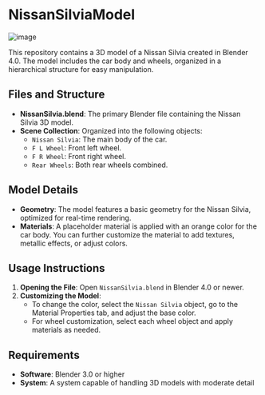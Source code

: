 # NissanSilviaModel
![image](https://github.com/user-attachments/assets/c075ab0f-58ea-4f5a-ae46-749091c3f567)

This repository contains a 3D model of a Nissan Silvia created in Blender 4.0. The model includes the car body and wheels, organized in a hierarchical structure for easy manipulation.

## Files and Structure

- **NissanSilvia.blend**: The primary Blender file containing the Nissan Silvia 3D model.
- **Scene Collection**: Organized into the following objects:
  - `Nissan Silvia`: The main body of the car.
  - `F L Wheel`: Front left wheel.
  - `F R Wheel`: Front right wheel.
  - `Rear Wheels`: Both rear wheels combined.

## Model Details

- **Geometry**: The model features a basic geometry for the Nissan Silvia, optimized for real-time rendering.
- **Materials**: A placeholder material is applied with an orange color for the car body. You can further customize the material to add textures, metallic effects, or adjust colors.

## Usage Instructions

1. **Opening the File**: Open `NissanSilvia.blend` in Blender 4.0 or newer.
2. **Customizing the Model**:
   - To change the color, select the `Nissan Silvia` object, go to the Material Properties tab, and adjust the base color.
   - For wheel customization, select each wheel object and apply materials as needed.

## Requirements

- **Software**: Blender 3.0 or higher
- **System**: A system capable of handling 3D models with moderate detail

